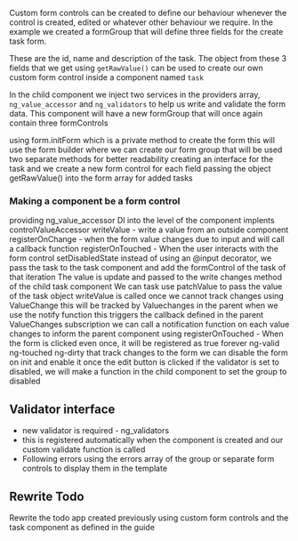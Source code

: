 
Custom form controls can be created to define our behaviour whenever the control is created, edited or whatever other behaviour we require.
In the example we created a formGroup that will define three fields for the create task form.

These are the id, name and description of the task.
The object from these 3 fields that we get using `getRawValue()` can be used to create our own custom form control inside a component named `task`

In the child component we inject two services in the providers array, `ng_value_accessor` and `ng_validators` to help us write and validate the form data. This component will have a new formGroup that will once again contain three formControls



using form.initForm which is a private method to create the form
this will use the form builder where we can create our form group that will be used
two separate methods for better readability
creating an interface for the task and we create a new form control for each field
passing the object getRawValue() into the form array for added tasks


### Making a component be a form control

providing ng_value_accessor
DI into the level of the component
implents controlValueAccessor
writeValue - write a value from an outside component
registerOnChange - when the form value changes due to input and will call a callback function
registerOnTouched - When the user interacts with the form control
setDisabledState
instead of using an @input decorator, we pass the task to the task component and add the formControl of the task of that iteration
The value is update and passed to the write changes method of the child task component
We can task use patchValue to pass the value of the task object
writeValue is called once
we cannot track changes using ValueChange
this will be tracked by Valuechanges in the parent when we use the notify function this triggers the callback defined in the parent ValueChanges subscription
we can call a notification function on each value changes to inform the parent component
using registerOnTouched - When the form is clicked even once, it will be registered as true forever
ng-valid ng-touched ng-dirty that track changes to the form
we can disable the form on init and enable it once the edit button is clicked
if the validator is set to disabled, we will make a function in the child component to set the group to disabled

## Validator interface
- new validator is required - ng_validators
- this is registered automatically when the component is created and our custom validate function is called
- Following errors using the errors array of the group or separate form controls to display them in the template


## Rewrite Todo
Rewrite the todo app created previously using custom form controls and the task component as defined in the guide
